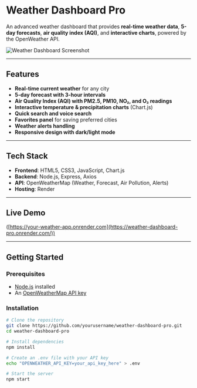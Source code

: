 # Weather Dashboard Pro

An advanced weather dashboard that provides **real-time weather data**, **5-day forecasts**, **air quality index (AQI)**, and **interactive charts**, powered by the OpenWeather API.

![Weather Dashboard Screenshot](https://via.placeholder.com/1200x600?text=Weather+Dashboard+Pro)

---

## Features
- **Real-time current weather** for any city
- **5-day forecast with 3-hour intervals**
- **Air Quality Index (AQI) with PM2.5, PM10, NO₂, and O₃ readings**
- **Interactive temperature & precipitation charts** (Chart.js)
- **Quick search and voice search**
- **Favorites panel** for saving preferred cities
- **Weather alerts handling**
- **Responsive design with dark/light mode**

---

## Tech Stack
- **Frontend**: HTML5, CSS3, JavaScript, Chart.js
- **Backend**: Node.js, Express, Axios
- **API**: OpenWeatherMap (Weather, Forecast, Air Pollution, Alerts)
- **Hosting**: Render

---

## Live Demo
([https://your-weather-app.onrender.com](https://weather-dashboard-pro.onrender.com/))

---

## Getting Started

### Prerequisites
- [Node.js](https://nodejs.org/) installed
- An [OpenWeatherMap API key](https://openweathermap.org/)

### Installation
```bash
# Clone the repository
git clone https://github.com/yourusername/weather-dashboard-pro.git
cd weather-dashboard-pro

# Install dependencies
npm install

# Create an .env file with your API key
echo "OPENWEATHER_API_KEY=your_api_key_here" > .env

# Start the server
npm start
